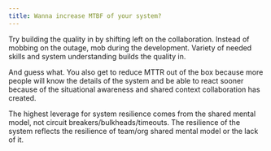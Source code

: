 ```yaml
---
title: Wanna increase MTBF of your system?
---
```


Try building the quality in by shifting left on the collaboration. Instead of mobbing on the outage, mob during the development. Variety of needed skills and system understanding builds the quality in.

And guess what. You also get to reduce MTTR out of the box because more people will know the details of the system and be able to react sooner because of the situational awareness and shared context collaboration has created.

The highest leverage for system resilience comes from the shared mental model, not circuit breakers/bulkheads/timeouts.
The resilience of the system reflects the resilience of team/org shared mental model or the lack of it.
